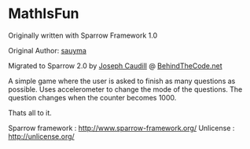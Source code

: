 MathIsFun
==================

Originally written with Sparrow Framework 1.0

Original Author: [sauyma](https://github.com/saumya/MathIsFun2)

Migrated to Sparrow 2.0 by [Joseph Caudill](https://github.com/jcaudill/) @ [BehindTheCode.net](http://behindthecode.net)

 
A simple game where the user is asked to finish as many questions as possible. 
Uses accelerometer to change the mode of the questions.
The question changes when the counter becomes 1000.

Thats all to it.

Sparrow framework : http://www.sparrow-framework.org/
Unlicense : http://unlicense.org/
